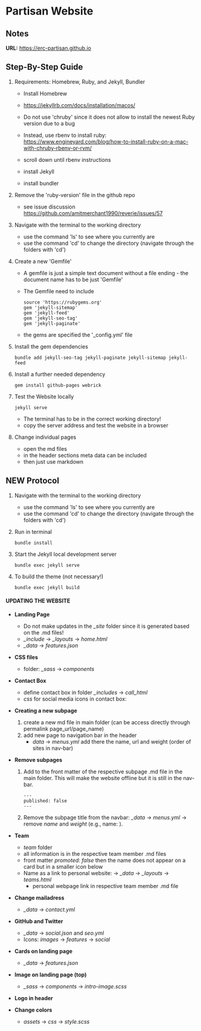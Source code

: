 # Partisan Website

## Notes

**URL:** https://erc-partisan.github.io



## Step-By-Step Guide

1. Requirements: Homebrew, Ruby, and Jekyll, Bundler

   - Install Homebrew

   - https://jekyllrb.com/docs/installation/macos/
   - Do not use 'chruby' since it does not allow to install the newest Ruby version due to a bug
   -  Instead, use rbenv to install ruby: https://www.engineyard.com/blog/how-to-install-ruby-on-a-mac-with-chruby-rbenv-or-rvm/ 
     - scroll down until rbenv instructions
   - install Jekyll
   - install bundler

2. Remove the 'ruby-version' file in the github repo

   - see issue discussion https://github.com/amitmerchant1990/reverie/issues/57

3. Navigate with the terminal to the working directory

   - use the command 'ls' to see where you currently are
   - use the command 'cd' to change the directory (navigate through the folders with 'cd')

4. Create a new 'Gemfile'

   - A gemfile is just a simple text document without a file ending - the document name has to be just 'Gemfile'

   - The Gemfile need to include

     ```Gemfile
     source 'https://rubygems.org'
     gem 'jekyll-sitemap'
     gem 'jekyll-feed'
     gem 'jekyll-seo-tag'
     gem 'jekyll-paginate'
     ```

   - the gems are specified the '_config.yml' file

5. Install the gem dependencies

   ```Terminal
   bundle add jekyll-seo-tag jekyll-paginate jekyll-sitemap jekyll-feed
   ```

6. Install a further needed dependency

   ```Terminal
   gem install github-pages webrick
   ```

7. Test the Website locally

   ```Terminal
   jekyll serve
   ```

   - The terminal has to be in the correct working directory!
   - copy the server address and test the website in a browser

8. Change individual pages

   - open the md files
   - in the header sections meta data can be included
   - then just use markdown



## NEW Protocol

1. Navigate with the terminal to the working directory

   - use the command 'ls' to see where you currently are
   - use the command 'cd' to change the directory (navigate through the folders with 'cd')

2. Run in terminal

   ```
   bundle install
   ```

3. Start the Jekyll local development server

   ```
   bundle exec jekyll serve
   ```

4. To build the theme (not necessary!)

   ```
   bundle exec jekyll build
   ```




#### UPDATING THE WEBSITE

- **Landing Page**

  - Do not make updates in the *_site* folder since it is generated based on the .md files!
  - *_include* → *_layouts* → *home.html*
  - *_data* → *features.json* 

- **CSS files**

  - folder: *_sass* → *components*

- **Contact Box**

  - define contact box in folder *_includes* → *call_html*
  - *css* for social media icons in contact box: 

- **Creating a new subpage**

  1. create a new md file in main folder (can be access directly through permalink page_url/page_name)
  2. add new page to navigation bar in the header
     - *data* → *menus.yml* add there the name, url and weight (order of sites in nav-bar)

- **Remove subpages**

  1. Add to the front matter of the respective subpage .md file in the main folder. This will make the website offline but it is still in the nav-bar.

     ```
     ---
     published: false
     ---
     ```

  2. Remove the subpage title from the navbar: *_data* → *menus.yml* → remove *name* and *weight* (e.g., name: ).

- **Team**

  - *team* folder
  - all information is in the respective team member .md files
  - front matter *promoted: false* then the name does not appear on a card but in a smaller icon below
  - Name as a link to personal website: → *_data* → *_layouts* → *teams.html*
    - personal webpage link in respective team member .md file

- **Change mailadress**

  - *_data* → *contact.yml*

- **GitHub and Twitter**

  - *_data* → *social.json* and *seo.yml*
  - Icons: *images* → *features* → *social*

- **Cards on landing page**

  - *_data* → *features.json*

- **Image on landing page (top)**

  - *_sass* → *components* → *intro-image.scss*

- **Logo in header**

- **Change colors**

  - *assets* → *css* → *style.scss*
